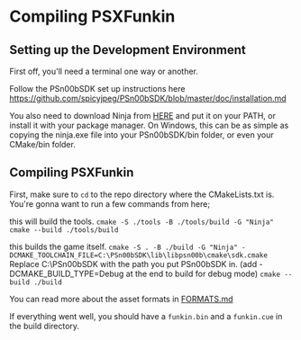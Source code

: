 # Compiling PSXFunkin

## Setting up the Development Environment
First off, you'll need a terminal one way or another.

Follow the PSn00bSDK set up instructions here https://github.com/spicyjpeg/PSn00bSDK/blob/master/doc/installation.md

You also need to download Ninja from [HERE](https://github.com/ninja-build/ninja/releases) and put it on your PATH, or install it with your package manager. On Windows, this can be as simple as copying the ninja.exe file into your PSn00bSDK/bin folder, or even your CMake/bin folder.

## Compiling PSXFunkin
First, make sure to `cd` to the repo directory where the CMakeLists.txt is. You're gonna want to run a few commands from here;

this will build the tools.
`cmake -S ./tools -B ./tools/build -G "Ninja"` 
`cmake --build ./tools/build`

this builds the game itself.
`cmake -S . -B ./build -G "Ninja" -DCMAKE_TOOLCHAIN_FILE=C:\PSn00bSDK\lib\libpsn00b\cmake\sdk.cmake` Replace C:\PSn00bSDK with the path you put PSn00bSDK in.
(add -DCMAKE_BUILD_TYPE=Debug at the end to build for debug mode) 
`cmake --build ./build` 

You can read more about the asset formats in [FORMATS.md](/FORMATS.md)

If everything went well, you should have a `funkin.bin` and a `funkin.cue` in the build directory.
